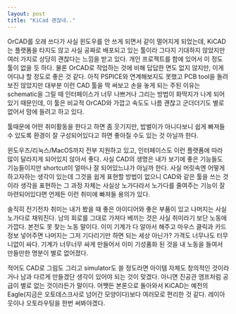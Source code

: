 ```yaml
---
layout: post
title: "KiCad 괜찮네.."
---
```



OrCAD를 오래 쓰다가 사실 윈도우를 안 쓰게 되면서 같이 멀어지게 되었는데, KiCAD는 플랫폼을 타지도 않고 사실 공짜로 배포되고 있는 툴이라 그다지 기대하지 않았지만 여러 가지로 상당히 괜찮다는 느낌을 받고 있다. 개인 프로젝트를 함에 있어서 이 정도 툴이 없을 듯 하다. 물론 OrCAD로 작업하는 것에 비해 답답한 면도 없지 않지만, 이게 어디냐 할 정도로 좋은 것 같다. 아직 PSPICE와 연계해보지도 못했고 PCB tool을 돌려보진 않았지만 대부분 이런 CAD 툴을 딱 써보고 손을 놓게 되는 주된 이유는 schematic을 그릴 때 인터페이스가 너무 나쁘거나 그리는 방법이 화딱지가 나게 되어있기 때문인데, 이 툴은 비교적 OrCAD와 가깝고 속도도 나름 괜찮고 군더더기도 별로 없어서 맘에 들려고 하고 있다.




툴때문에 어떤 취미활동을 한다고 하면 좀 웃기지만, 밥벌이가 아니다보니 쉽게 빠져들 수 있도록 환경이 잘 구성되어있다고 하면 좋아질 수도 있는 것 아닐까 한다.




윈도우즈/리눅스/MacOS까지 전부 지원하고 있고, 인터페이스도 이런 플랫폼에 따라 많이 달라지게 되어있지 않아서 좋다. 사실 CAD의 생명은 내가 보기에 좋은 기능들도 기능들이지만 shortcut이 얼마나 잘 되어있느냐가 아닐까 한다. 사실 머릿속엔 어떻게 하고자하는 생각이 있는데 그것을 쉽게 표현할 방법이 없으니 CAD와 같은 툴을 쓰는 것이라 생각을 표현하는 그 과정 자체는 사실상 노가다라서 노가다를 줄여주는 기능이 잘 마련되어있다면 언제든 이런 취미에 빠져들 용의가 있다.




솔직히 전기전자 취미는 내가 봤을 때 좋은 아이디어와 좋은 부품이 있고 나머지는 사실 노가다로 채워진다. 남의 회로를 그대로 가져다 베끼는 것은 사실 취미라기 보단 노동에 가깝다. 본전도 못 찾는 노동 말이다. 이미 기계가 다 알아서 해주고 마우스 클릭과 카드 정보 넣어주면 나머지는 그저 기다리기만 하면 되는 세상 아닌가? 가격도 너무나도 터무니없이 싸다. 기계가 너무너무 싸게 만들어서 이미 기성품화 된 것을 내 노동을 들여서 만들만한 명분이 별로 없어졌다.




적어도 CAD로 그림도 그리고 simulator도 쓸 정도라면 아이템 자체도 창의적인 것이라거나 남과 다르게 만들겠단 생각이 있어야 되는 것이 맞겠다. 아니면 진공관 앰프처럼 공급이 별로 없는 것이라든가 말이다. 어쨋든 본론으로 돌아와서 KiCAD는 예전의 Eagle(지금은 오토데스크사로 넘어간 모양이다)보다 여러모로 편리한 것 같다. 레이아웃이나 오토라우팅을 한번 써봐야겠다. 


